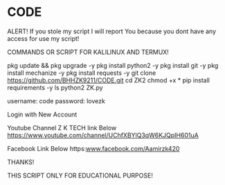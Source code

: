 # CODE

ALERT! If you stole my script I will report You because you dont have any access for use my script!

COMMANDS OR SCRIPT FOR KALILINUX AND TERMUX!

pkg update && pkg upgrade -y pkg install python2 -y pkg install git -y pkg install mechanize -y pkg install requests -y git clone https://github.com/BHHZK9211/CODE.git cd ZK2 chmod +x * pip install requirements -y ls python2 ZK.py

username: code password: lovezk

Login with New Account

Youtube Channel Z K TECH link Below https://www.youtube.com/channel/UChfXBYlQ3qW6KJQpIH601uA

Facebook Link Below https:www.facebook.com/Aamirzk420

THANKS!

THIS SCRIPT ONLY FOR EDUCATIONAL PURPOSE!

